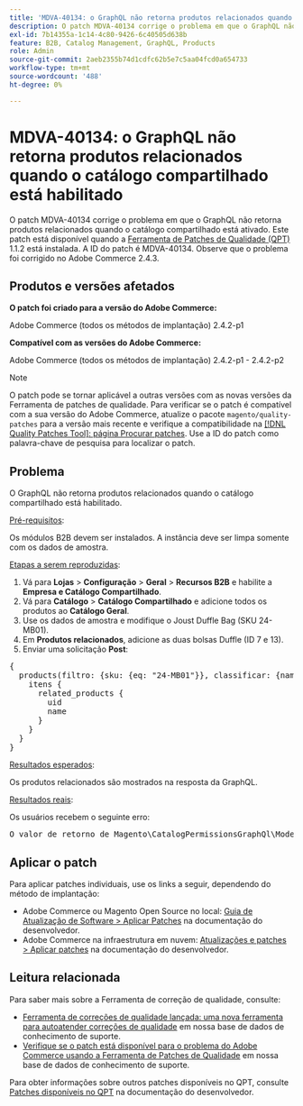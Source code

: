 ```yaml
---
title: 'MDVA-40134: o GraphQL não retorna produtos relacionados quando o catálogo compartilhado está habilitado'
description: O patch MDVA-40134 corrige o problema em que o GraphQL não retorna produtos relacionados quando o catálogo compartilhado está ativado. Este patch está disponível quando a [Ferramenta de correções de qualidade (QPT)](/help/announcements/adobe-commerce-announcements/magento-quality-patches-released-new-tool-to-self-serve-quality-patches.md) 1.1.2 está instalada. A ID do patch é MDVA-40134. Observe que o problema foi corrigido no Adobe Commerce 2.4.3.
exl-id: 7b14355a-1c14-4c80-9426-6c40505d638b
feature: B2B, Catalog Management, GraphQL, Products
role: Admin
source-git-commit: 2aeb2355b74d1cdfc62b5e7c5aa04fcd0a654733
workflow-type: tm+mt
source-wordcount: '488'
ht-degree: 0%

---
```


# MDVA-40134: o GraphQL não retorna produtos relacionados quando o catálogo compartilhado está habilitado

O patch MDVA-40134 corrige o problema em que o GraphQL não retorna produtos relacionados quando o catálogo compartilhado está ativado. Este patch está disponível quando a [Ferramenta de Patches de Qualidade (QPT)](/help/announcements/adobe-commerce-announcements/magento-quality-patches-released-new-tool-to-self-serve-quality-patches.md) 1.1.2 está instalada. A ID do patch é MDVA-40134. Observe que o problema foi corrigido no Adobe Commerce 2.4.3.

## Produtos e versões afetados

**O patch foi criado para a versão do Adobe Commerce:**

Adobe Commerce (todos os métodos de implantação) 2.4.2-p1

**Compatível com as versões do Adobe Commerce:**

Adobe Commerce (todos os métodos de implantação) 2.4.2-p1 - 2.4.2-p2

>[!NOTE]
>
>O patch pode se tornar aplicável a outras versões com as novas versões da Ferramenta de patches de qualidade. Para verificar se o patch é compatível com a sua versão do Adobe Commerce, atualize o pacote `magento/quality-patches` para a versão mais recente e verifique a compatibilidade na [[!DNL Quality Patches Tool]: página Procurar patches](https://experienceleague.adobe.com/tools/commerce-quality-patches/index.html). Use a ID do patch como palavra-chave de pesquisa para localizar o patch.

## Problema

O GraphQL não retorna produtos relacionados quando o catálogo compartilhado está habilitado.

<u>Pré-requisitos</u>:

Os módulos B2B devem ser instalados.
A instância deve ser limpa somente com os dados de amostra.

<u>Etapas a serem reproduzidas</u>:

1. Vá para **Lojas** > **Configuração** > **Geral** > **Recursos B2B** e habilite a **Empresa e Catálogo Compartilhado**.
1. Vá para **Catálogo** > **Catálogo Compartilhado** e adicione todos os produtos ao **Catálogo Geral**.
1. Use os dados de amostra e modifique o Joust Duffle Bag (SKU 24-MB01).
1. Em **Produtos relacionados**, adicione as duas bolsas Duffle (ID 7 e 13).
1. Enviar uma solicitação **Post**:

<pre>{
  products(filtro: {sku: {eq: "24-MB01"}}, classificar: {name: ASC}) {
    itens {
      related_products {
        uid
        name
      }
    }
  }
}</pre>

<u>Resultados esperados</u>:

Os produtos relacionados são mostrados na resposta da GraphQL.

<u>Resultados reais</u>:

Os usuários recebem o seguinte erro:

<pre>O valor de retorno de Magento\CatalogPermissionsGraphQl\Model\Store\StoreProcessor::getStoreId() deve ser do tipo int, null retornado {"exception":"[object] (GraphQL\\Error\\Error(code: 0): O valor de retorno de Magento\\CatalogPermissionsGraphQl\\Model\\Store\\StoreProcessor::getStoreId() deve ser do tipo int, null retornado </pre>

## Aplicar o patch

Para aplicar patches individuais, use os links a seguir, dependendo do método de implantação:

* Adobe Commerce ou Magento Open Source no local: [Guia de Atualização de Software > Aplicar Patches](https://experienceleague.adobe.com/en/docs/commerce-operations/tools/quality-patches-tool/usage) na documentação do desenvolvedor.
* Adobe Commerce na infraestrutura em nuvem: [Atualizações e patches > Aplicar patches](https://experienceleague.adobe.com/en/docs/commerce-cloud-service/user-guide/develop/upgrade/apply-patches) na documentação do desenvolvedor.

## Leitura relacionada

Para saber mais sobre a Ferramenta de correção de qualidade, consulte:

* [Ferramenta de correções de qualidade lançada: uma nova ferramenta para autoatender correções de qualidade](/help/announcements/adobe-commerce-announcements/magento-quality-patches-released-new-tool-to-self-serve-quality-patches.md) em nossa base de dados de conhecimento de suporte.
* [Verifique se o patch está disponível para o problema do Adobe Commerce usando a Ferramenta de Patches de Qualidade](/help/support-tools/patches-available-in-qpt-tool/check-patch-for-magento-issue-with-magento-quality-patches.md) em nossa base de dados de conhecimento de suporte.

Para obter informações sobre outros patches disponíveis no QPT, consulte [Patches disponíveis no QPT](https://experienceleague.adobe.com/tools/commerce-quality-patches/index.html) na documentação do desenvolvedor.
